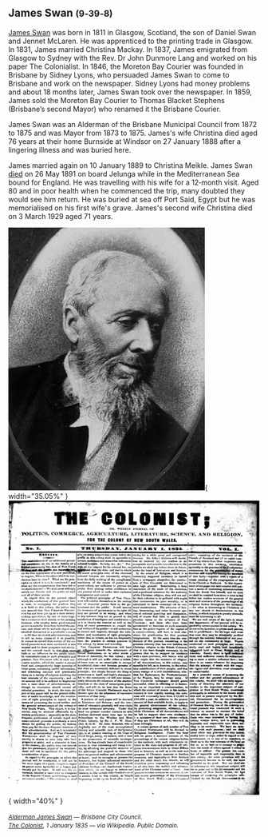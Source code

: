 ## James Swan <small>(9‑39‑8)</small>

[James Swan](https://adb.anu.edu.au/biography/swan-james-4677) was born in 1811 in Glasgow, Scotland, the son of Daniel Swan and Jennet McLaren. He was apprenticed to the printing trade in Glasgow. In 1831, James married Christina Mackay. In 1837, James emigrated from Glasgow to Sydney with the Rev. Dr John Dunmore Lang and worked on his paper The Colonialist. In 1846, the Moreton Bay Courier was founded in Brisbane by Sidney Lyons, who persuaded James Swan to come to Brisbane and work on the newspaper. Sidney Lyons had money problems and about 18 months later, James Swan took over the newspaper. In 1859, James sold the Moreton Bay Courier to Thomas Blacket Stephens (Brisbane’s second Mayor) who renamed it the Brisbane Courier. 

James Swan was an Alderman of the Brisbane Municipal Council from 1872 to 1875 and was Mayor from 1873 to 1875. James's wife Christina died aged 76 years at their home Burnside at Windsor on 27 January 1888 after a lingering illness and was buried here. 

James married again on 10 January 1889 to Christina Meikle. James Swan [died](https://trove.nla.gov.au/newspaper/article/167940237) on 26 May 1891 on board Jelunga while in the Mediterranean Sea bound for England. He was travelling with his wife for a 12‑month visit. Aged 80 and in poor health when he commenced the trip, many doubted they would see him return. He was buried at sea off Port Said, Egypt but he was memorialised on his first wife's grave. James's second wife Christina died on 3 March 1929 aged 71 years.

![Alderman James Swan](../assets/james-swan.jpg){ width="35.05%" } ![The Colonist](../assets/colonist-1-January-1835.jpg){ width="40%" } 

*<small>[Alderman James Swan](https://library-brisbane.ent.sirsidynix.net.au/client/en_AU/BrisbaneImages/search/detailnonmodal/ent:$002f$002fSD_ASSET$002f0$002fSD_ASSET:19691/one?qu=Alderman+James+Swan&rm=BRISBANEIMAGES0%7C%7C%7C1%7C%7C%7C0%7C%7C%7Ctrue&te=ASSET&lm=ALL_ASSETS) — Brisbane City Council.</small>* <br>
*<small>[The Colonist](https://en.wikipedia.org/wiki/The_Colonist), 1 January 1835 — via Wikipedia. Public Domain.</small>*  
